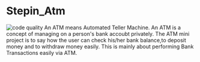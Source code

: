 # Stepin_Atm
![code quality](https://www.code-inspector.com/project/28255/score/svg)
An ATM means Automated Teller Machine. An ATM is a concept of managing on a person's bank accoubt privately. The ATM mini project is to say how the user can check his/her bank balance,to deposit money and to withdraw money easily. This is mainly about performing Bank Transactions easily via ATM.

